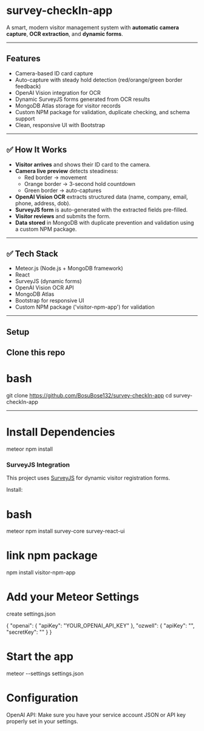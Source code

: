 # survey-checkIn-app 

A smart, modern visitor management system with **automatic camera capture**, **OCR extraction**, and **dynamic forms**.

---

## Features

- Camera-based ID card capture
- Auto-capture with steady hold detection (red/orange/green border feedback)
- OpenAI Vision integration for OCR
- Dynamic SurveyJS forms generated from OCR results
- MongoDB Atlas storage for visitor records
- Custom NPM package for validation, duplicate checking, and schema support
- Clean, responsive UI with Bootstrap

---

## ✅ How It Works

- **Visitor arrives** and shows their ID card to the camera.  
- **Camera live preview** detects steadiness:
   - Red border → movement
   - Orange border → 3-second hold countdown
   - Green border → auto-captures
- **OpenAI Vision OCR** extracts structured data (name, company, email, phone, address, dob).  
- **SurveyJS form** is auto-generated with the extracted fields pre-filled.  
- **Visitor reviews** and submits the form.  
- **Data stored** in MongoDB with duplicate prevention and validation using a custom NPM package.

---

## ✅ Tech Stack

- Meteor.js (Node.js + MongoDB framework)  
- React  
- SurveyJS (dynamic forms)  
- OpenAI Vision OCR API  
- MongoDB Atlas  
- Bootstrap for responsive UI  
- Custom NPM package ('visitor-npm-app') for validation

---

## Setup

## Clone this repo

# bash
git clone https://github.com/BosuBose132/survey-checkIn-app
cd survey-checkIn-app

---

# Install Dependencies

meteor npm install

### SurveyJS Integration

This project uses [SurveyJS](https://surveyjs.io/) for dynamic visitor registration forms.

Install:

# bash

meteor npm install survey-core survey-react-ui

# link npm package

npm install visitor-npm-app

# Add your Meteor Settings

create settings.json

{
  "openai": {
    "apiKey": "YOUR_OPENAI_API_KEY"
  },
  "ozwell": {
    "apiKey": "",
    "secretKey": ""
  }
}

# Start the app

meteor --settings settings.json

# Configuration

OpenAI API: Make sure you have your service account JSON or API key properly set in your settings.




